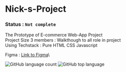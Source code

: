 # Nick-s-Project
### Status : `Not complete`
The Prototype of E-commerce Web-App Project\
Project Size 3 members : Walkthough to all role in project\
Using Techstack : Pure HTML CSS Javascript

Figma : [Link to Figma](https://www.figma.com/file/6uhcLbU8wTwZlbyHrhqmWQ/Unibake-Unipage?node-id=0%3A1 "Unibake Page Figma")\

![GitHub language count](https://img.shields.io/github/languages/count/Nick-solich/WebUnibake)
![GitHub top language](https://img.shields.io/github/languages/top/Nick-solich/WebUnibake?color=yellow)
